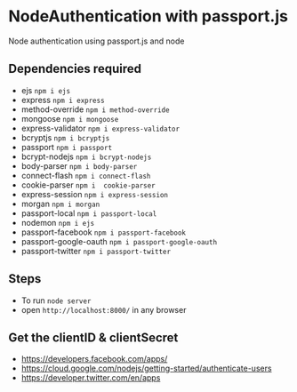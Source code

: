 # NodeAuthentication with passport.js
Node authentication using passport.js and node

## Dependencies required
* ejs `npm i ejs`
* express `npm i express`
* method-override `npm i method-override`
* mongoose `npm i mongoose`
* express-validator `npm i express-validator`
* bcryptjs `npm i bcryptjs`
* passport `npm i passport`
* bcrypt-nodejs `npm i bcrypt-nodejs`
* body-parser `npm i body-parser`
* connect-flash `npm i connect-flash`
* cookie-parser `npm i  cookie-parser`
* express-session `npm i express-session`
* morgan `npm i morgan`
* passport-local `npm i passport-local`
* nodemon `npm i ejs`
* passport-facebook `npm i passport-facebook`
* passport-google-oauth `npm i passport-google-oauth`
* passport-twitter `npm i passport-twitter`

## Steps
* To run `node server`
* open `http://localhost:8000/` in any browser

## Get the clientID & clientSecret
* https://developers.facebook.com/apps/
* https://cloud.google.com/nodejs/getting-started/authenticate-users
* https://developer.twitter.com/en/apps


  

